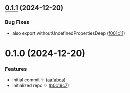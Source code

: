 ## [0.1.1](https://github.com/JoshuaKGoldberg/without-undefined-properties/compare/0.1.0...0.1.1) (2024-12-20)

### Bug Fixes

- also export withoutUndefinedPropertiesDeep ([f001c11](https://github.com/JoshuaKGoldberg/without-undefined-properties/commit/f001c1155642dadd0f916f6861f8ab6880675d6f))

# 0.1.0 (2024-12-20)

### Features

- initial commit ✨ ([aafabca](https://github.com/JoshuaKGoldberg/without-undefined-properties/commit/aafabca2aeb2d3243e7f659c9d0fbbe769ace055))
- initialized repo ✨ ([b0c19c7](https://github.com/JoshuaKGoldberg/without-undefined-properties/commit/b0c19c763fdff6118799561725a01b367e8ca8a3))
